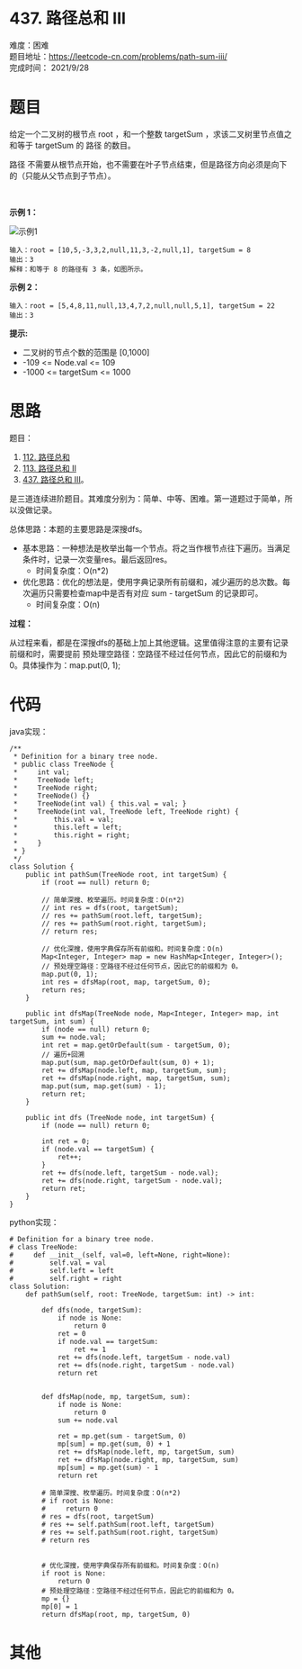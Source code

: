# 437. 路径总和 III
难度：困难   
题目地址：https://leetcode-cn.com/problems/path-sum-iii/   
完成时间：  2021/9/28   
# 题目

给定一个二叉树的根节点 root ，和一个整数 targetSum ，求该二叉树里节点值之和等于 targetSum 的 路径 的数目。

路径 不需要从根节点开始，也不需要在叶子节点结束，但是路径方向必须是向下的（只能从父节点到子节点）。

 

**示例 1：**

![示例1](https://assets.leetcode.com/uploads/2021/04/09/pathsum3-1-tree.jpg)
```
输入：root = [10,5,-3,3,2,null,11,3,-2,null,1], targetSum = 8
输出：3
解释：和等于 8 的路径有 3 条，如图所示。  
```
**示例 2：**
```
输入：root = [5,4,8,11,null,13,4,7,2,null,null,5,1], targetSum = 22
输出：3
```

**提示:**

+ 二叉树的节点个数的范围是 [0,1000]
+ -109 <= Node.val <= 109 
+ -1000 <= targetSum <= 1000 

# 思路
题目：
1. [112. 路径总和](https://leetcode-cn.com/problems/path-sum/)
2. [113. 路径总和 II](https://leetcode-cn.com/problems/path-sum-ii/)
3. [437. 路径总和 III](https://leetcode-cn.com/problems/path-sum-iii/)。    

是三道连续进阶题目。其难度分别为：简单、中等、困难。第一道题过于简单，所以没做记录。

总体思路：本题的主要思路是深搜dfs。    
+ 基本思路：一种想法是枚举出每一个节点。将之当作根节点往下遍历。当满足条件时，记录一次变量res。最后返回res。
    + 时间复杂度：O(n*2)
+ 优化思路：优化的想法是，使用字典记录所有前缀和，减少遍历的总次数。每次遍历只需要检查map中是否有对应 sum - targetSum 的记录即可。
    + 时间复杂度：O(n)   


**过程：**

从过程来看，都是在深搜dfs的基础上加上其他逻辑。这里值得注意的主要有记录前缀和时，需要提前 预处理空路径：空路径不经过任何节点，因此它的前缀和为 0。具体操作为：map.put(0, 1);

# 代码
java实现：   
```
/**
 * Definition for a binary tree node.
 * public class TreeNode {
 *     int val;
 *     TreeNode left;
 *     TreeNode right;
 *     TreeNode() {}
 *     TreeNode(int val) { this.val = val; }
 *     TreeNode(int val, TreeNode left, TreeNode right) {
 *         this.val = val;
 *         this.left = left;
 *         this.right = right;
 *     }
 * }
 */
class Solution {
    public int pathSum(TreeNode root, int targetSum) {
        if (root == null) return 0;

        // 简单深搜、枚举遍历。时间复杂度：O(n*2)
        // int res = dfs(root, targetSum);
        // res += pathSum(root.left, targetSum);
        // res += pathSum(root.right, targetSum);
        // return res;

        // 优化深搜，使用字典保存所有前缀和。时间复杂度：O(n)
        Map<Integer, Integer> map = new HashMap<Integer, Integer>();
        // 预处理空路径：空路径不经过任何节点，因此它的前缀和为 0。
        map.put(0, 1);
        int res = dfsMap(root, map, targetSum, 0);
        return res;
    }

    public int dfsMap(TreeNode node, Map<Integer, Integer> map, int targetSum, int sum) {
        if (node == null) return 0;
        sum += node.val;
        int ret = map.getOrDefault(sum - targetSum, 0);
        // 遍历+回溯
        map.put(sum, map.getOrDefault(sum, 0) + 1);
        ret += dfsMap(node.left, map, targetSum, sum);
        ret += dfsMap(node.right, map, targetSum, sum);
        map.put(sum, map.get(sum) - 1);
        return ret;
    }

    public int dfs (TreeNode node, int targetSum) {
        if (node == null) return 0;
        
        int ret = 0;
        if (node.val == targetSum) {
            ret++;
        }
        ret += dfs(node.left, targetSum - node.val);
        ret += dfs(node.right, targetSum - node.val);
        return ret;
    }
}
```
python实现：   
```
# Definition for a binary tree node.
# class TreeNode:
#     def __init__(self, val=0, left=None, right=None):
#         self.val = val
#         self.left = left
#         self.right = right
class Solution:
    def pathSum(self, root: TreeNode, targetSum: int) -> int:

        def dfs(node, targetSum):
            if node is None:
                return 0
            ret = 0
            if node.val == targetSum:
                ret += 1
            ret += dfs(node.left, targetSum - node.val)
            ret += dfs(node.right, targetSum - node.val)
            return ret


        def dfsMap(node, mp, targetSum, sum):
            if node is None:
                return 0
            sum += node.val

            ret = mp.get(sum - targetSum, 0)
            mp[sum] = mp.get(sum, 0) + 1
            ret += dfsMap(node.left, mp, targetSum, sum)
            ret += dfsMap(node.right, mp, targetSum, sum)
            mp[sum] = mp.get(sum) - 1
            return ret

        # 简单深搜、枚举遍历。时间复杂度：O(n*2)
        # if root is None:
        #     return 0
        # res = dfs(root, targetSum)
        # res += self.pathSum(root.left, targetSum)
        # res += self.pathSum(root.right, targetSum)
        # return res

        
        # 优化深搜，使用字典保存所有前缀和。时间复杂度：O(n)
        if root is None:
            return 0
        # 预处理空路径：空路径不经过任何节点，因此它的前缀和为 0。
        mp = {}
        mp[0] = 1
        return dfsMap(root, mp, targetSum, 0)
```
# 其他



